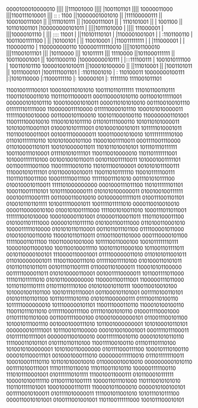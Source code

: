 0000100010000010
|||| ||111001000
|||| |1001101101
|||| 10000011000
|||1100111010001
|||  ::   : 1100
||10000001001010
|| |111100000111
|| 1000100111001
||  ||1111010111
||  |10000111001
||  | 1110101001
||  |    1001100
||  101101001101
|100000000101011
| ||||1011101000
| |||| 111000001
| |||10000101110
| ||| :::: 11001
| ||110101110101
| |1100001001001
| |  :1101100110
| 10011001111100
|  ||  |10100101
|  ||  110010001
|  |110011111111
|  |  |111000001
|  |  1100000110
|  1100000000110
1000001111110010
 ||||10101100010
 |||111001011101
 |||   |10110000
 |||   101011111
 |||    11110000
 ||1011000111111
 || 100110001001
 ||  10011000110
 |10000000010111
 | |:::111100111
 | 1001010111100
 |  100110101110
 100001001010011
  ||100010100000
  || ||111010001
  || |1001101011
  || 10111000101
  |1001111001101
  | :11011001010
  | :  110100011
  10000000100111
   |:|1010110000
   |:11000111110
   |:  100000101
   |:   11111110
   1111001011101

1100100111100101	1000100110101010	1001110110111111	1110101100110111	1100110100011010	1101110111000011	0001100001010110	0011001011111001
0000001010101110	1000100001010011	0000110101010010	0011100100101110	0111111101111000	1100000011110000	0111110000101110	1000101010000011
1111110010010000	0011000101100010	1001011000100110	1100000001101001	1100111100010010	1110010101011110	0110101111000110	1010110101000011
1010100110001101	0100010101111001	0101000100101011	1011111010001011	1101100100011001	0010011100000011	1000110001010010	1011111111110100
0110101111110110	1010101000101100	1100010011110011	0001111001110000	0110100001101011	1001010000011011	1101011010010101	1011101110111111
1001100111010001	0111101010111101	1100110010000010	1101101111111001	1010001111110100	0010010010110011	0010110011110011	1010001001111101
0011001111001100	1100111110010110	1101011100100001	0010101011100111	1110001010111101	0101100010010011	1100110101111110	1100101111100111
1101110110011100	1000111110011100	1111110011101010	0011101010111100	0100100010110011	1111101000000000	0001000111011100	1101011111101101
1000110011110101	1010111000000111	0101010100000011	0100100100111111	0001001110001111	0011000110010010	0010000011111011	0100111001101101
0100101101101111	1010011110001011	1001111011111010	0000110010010010	0000110000010100	0100101001111000	1111001010011010	1000111011011001
1111111001010000	1000100001101001	0100001100011011	1110110100011100	0101001101111000	0000010110111110	0101001100111000	0110100110001010
1000011111010000	0101010110110001	0011011011101100	0111100001011000	0100100100110010	1100010110110011	0110011001101000	0001110000101100
1111100011011100	1100110001001000	1011110011000100	1001011111110111	1000010011000100	1001100100011110	1001011011000100	1011001101111011
0010110000100101	1110000110001001	0111100000011010	0110101011001011	0110100000001011	1110011000111010	0111110011110100	0101000110101011
0101101101011011	0010111011001111	0110001101000011	1100010101100000	0011111000011011	0101010000110001	0010011110000011	1011001111011000
1111011011111010	0101011000000000	1100001100111001	1100000111011000	1011011011101111	0110111011110100	0101010010110111	1000110010010100
1010001001101100	1001011101110001	0011000101101001	0011110100110101	0101011101101100	1011101111010110	0101011000000111	0111100110100110
1011111000000010	1011100000101101	1100111000110110	1100010100100110	1100110111011010	0111111000111100	0111101001010110	0100011110001000
0110111101101000	0011001111000100	0100010000000101	0110011100101100	1010010111001110	0010001000111010	1011001000000001	1010100010110101
0000000101111001	1011100101100000	0001010010001001	0001111011100011	0101111101111001	0000001100100010	0001111110010110	0000101010110110
1111000110101101	0101110110110100	1100111100100110	0111011101110100	1010010100000001	1010100110000000	0101111000111100	1000101110100110
0000101100011101	0010001000111010	0000000111110010	0111011111110011	1000100011110110	1011010100010010	0110000010010010	0000000001010110
0011110100111001	1111011110110010	1110110011010110	1000001111100110	1110101110001001	0101111110101111	1110010011000111	0101100010111111
1000010100111110	0110011101001111	1000011011101000	1101110010101010	1101101111101001	1000100001110111	1100001011000010	0000010100100101
0011110010100011	0101111010000011	1111001011001010	1010111010111100	0000110010101001	0100111001001001	1101100111111000	1001011100010101
